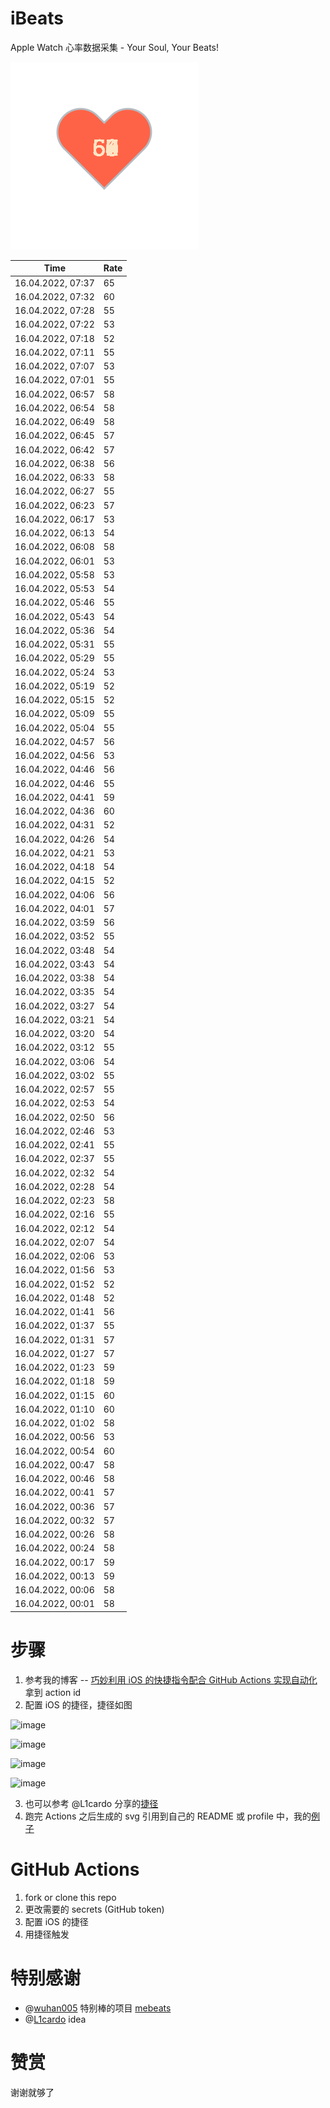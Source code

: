 # iBeats
Apple Watch 心率数据采集 - Your Soul, Your Beats!

![](./files/heart.svg)

<!--START_SECTION:my_heart_rate-->
| Time | Rate | 
 | ---- | ---- | 
| 16.04.2022, 07:37 | 65 |
| 16.04.2022, 07:32 | 60 |
| 16.04.2022, 07:28 | 55 |
| 16.04.2022, 07:22 | 53 |
| 16.04.2022, 07:18 | 52 |
| 16.04.2022, 07:11 | 55 |
| 16.04.2022, 07:07 | 53 |
| 16.04.2022, 07:01 | 55 |
| 16.04.2022, 06:57 | 58 |
| 16.04.2022, 06:54 | 58 |
| 16.04.2022, 06:49 | 58 |
| 16.04.2022, 06:45 | 57 |
| 16.04.2022, 06:42 | 57 |
| 16.04.2022, 06:38 | 56 |
| 16.04.2022, 06:33 | 58 |
| 16.04.2022, 06:27 | 55 |
| 16.04.2022, 06:23 | 57 |
| 16.04.2022, 06:17 | 53 |
| 16.04.2022, 06:13 | 54 |
| 16.04.2022, 06:08 | 58 |
| 16.04.2022, 06:01 | 53 |
| 16.04.2022, 05:58 | 53 |
| 16.04.2022, 05:53 | 54 |
| 16.04.2022, 05:46 | 55 |
| 16.04.2022, 05:43 | 54 |
| 16.04.2022, 05:36 | 54 |
| 16.04.2022, 05:31 | 55 |
| 16.04.2022, 05:29 | 55 |
| 16.04.2022, 05:24 | 53 |
| 16.04.2022, 05:19 | 52 |
| 16.04.2022, 05:15 | 52 |
| 16.04.2022, 05:09 | 55 |
| 16.04.2022, 05:04 | 55 |
| 16.04.2022, 04:57 | 56 |
| 16.04.2022, 04:56 | 53 |
| 16.04.2022, 04:46 | 56 |
| 16.04.2022, 04:46 | 55 |
| 16.04.2022, 04:41 | 59 |
| 16.04.2022, 04:36 | 60 |
| 16.04.2022, 04:31 | 52 |
| 16.04.2022, 04:26 | 54 |
| 16.04.2022, 04:21 | 53 |
| 16.04.2022, 04:18 | 54 |
| 16.04.2022, 04:15 | 52 |
| 16.04.2022, 04:06 | 56 |
| 16.04.2022, 04:01 | 57 |
| 16.04.2022, 03:59 | 56 |
| 16.04.2022, 03:52 | 55 |
| 16.04.2022, 03:48 | 54 |
| 16.04.2022, 03:43 | 54 |
| 16.04.2022, 03:38 | 54 |
| 16.04.2022, 03:35 | 54 |
| 16.04.2022, 03:27 | 54 |
| 16.04.2022, 03:21 | 54 |
| 16.04.2022, 03:20 | 54 |
| 16.04.2022, 03:12 | 55 |
| 16.04.2022, 03:06 | 54 |
| 16.04.2022, 03:02 | 55 |
| 16.04.2022, 02:57 | 55 |
| 16.04.2022, 02:53 | 54 |
| 16.04.2022, 02:50 | 56 |
| 16.04.2022, 02:46 | 53 |
| 16.04.2022, 02:41 | 55 |
| 16.04.2022, 02:37 | 55 |
| 16.04.2022, 02:32 | 54 |
| 16.04.2022, 02:28 | 54 |
| 16.04.2022, 02:23 | 58 |
| 16.04.2022, 02:16 | 55 |
| 16.04.2022, 02:12 | 54 |
| 16.04.2022, 02:07 | 54 |
| 16.04.2022, 02:06 | 53 |
| 16.04.2022, 01:56 | 53 |
| 16.04.2022, 01:52 | 52 |
| 16.04.2022, 01:48 | 52 |
| 16.04.2022, 01:41 | 56 |
| 16.04.2022, 01:37 | 55 |
| 16.04.2022, 01:31 | 57 |
| 16.04.2022, 01:27 | 57 |
| 16.04.2022, 01:23 | 59 |
| 16.04.2022, 01:18 | 59 |
| 16.04.2022, 01:15 | 60 |
| 16.04.2022, 01:10 | 60 |
| 16.04.2022, 01:02 | 58 |
| 16.04.2022, 00:56 | 53 |
| 16.04.2022, 00:54 | 60 |
| 16.04.2022, 00:47 | 58 |
| 16.04.2022, 00:46 | 58 |
| 16.04.2022, 00:41 | 57 |
| 16.04.2022, 00:36 | 57 |
| 16.04.2022, 00:32 | 57 |
| 16.04.2022, 00:26 | 58 |
| 16.04.2022, 00:24 | 58 |
| 16.04.2022, 00:17 | 59 |
| 16.04.2022, 00:13 | 59 |
| 16.04.2022, 00:06 | 58 |
| 16.04.2022, 00:01 | 58 |

<!--END_SECTION:my_heart_rate-->

# 步骤
1. 参考我的博客 -- [巧妙利用 iOS 的快捷指令配合 GitHub Actions 实现自动化](https://github.com/yihong0618/gitblog/issues/198) 拿到 action id
2. 配置 iOS 的捷径，捷径如图

![image](https://user-images.githubusercontent.com/15976103/122154218-0db0b480-ce97-11eb-93bb-5aec07c558dc.png)

![image](https://user-images.githubusercontent.com/15976103/122154236-186b4980-ce97-11eb-8e4b-70551a0391ae.png)

![image](https://user-images.githubusercontent.com/15976103/122154268-2d47dd00-ce97-11eb-902e-3acf292265a9.png)

![image](https://user-images.githubusercontent.com/15976103/122174055-fa144680-ceb4-11eb-9be2-3eb83cd516f7.png)

3. 也可以参考 @L1cardo 分享的[捷径](https://www.icloud.com/shortcuts/6ab6047b459c41ad822ad6b94b1c03d4)
4. 跑完 Actions 之后生成的 svg 引用到自己的 README 或 profile 中，我的[例子](https://github.com/yihong0618) 

# GitHub Actions

1. fork or clone this repo
2. 更改需要的 secrets (GitHub token)
3. 配置 iOS 的捷径
4. 用捷径触发

# 特别感谢
- @[wuhan005](https://github.com/wuhan005) 特别棒的项目 [mebeats](https://github.com/wuhan005/mebeats)
- @[L1cardo](https://github.com/L1cardo) idea

# 赞赏
谢谢就够了
